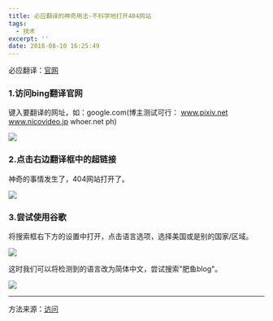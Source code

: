 ```yaml
---
title: 必应翻译的神奇用法-不科学地打开404网站
tags:
  - 技术
excerpt: ''
date: 2018-08-10 16:25:49
---
```


必应翻译：[官网](https://cn.bing.com/translator "官网")

### 1.访问bing翻译官网

键入要翻译的网址，如：google.com(博主测试可行： www.pixiv.net www.nicovideo.jp whoer.net ph)

![](http://www.feiyuyu.net/wp-content/uploads/2018/08/c1af3a9d289064e83f2472c2c755c576.png)

### 2.点击右边翻译框中的超链接

神奇的事情发生了，404网站打开了。

![](http://www.feiyuyu.net/wp-content/uploads/2018/08/463035e9e063aac12d35a10fe87623b2.png)

### 3.尝试使用谷歌

将搜索框右下方的设置中打开，点击语言选项，选择美国或是别的国家/区域。

![](http://www.feiyuyu.net/wp-content/uploads/2018/08/fd0116ec63dd7d6dbbefa267a1930dac.png)

这时我们可以将检测到的语言改为简体中文，尝试搜索"肥鱼blog"。

![](http://www.feiyuyu.net/wp-content/uploads/2018/08/54255657dbe11c8c92773a7672cc34d7.png)

* * *

方法来源：[访问](http://www.wnflb.com/thread-118950-1-1.html "访问")